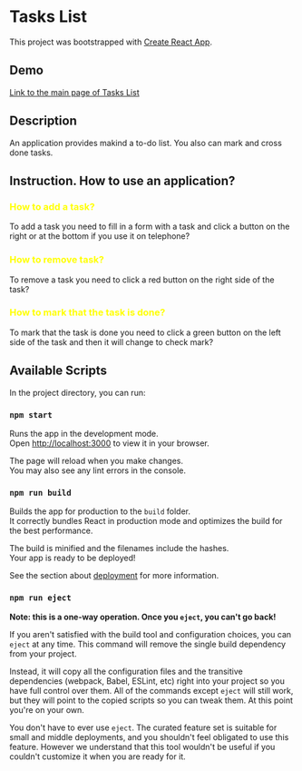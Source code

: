 # Tasks List

This project was bootstrapped with [Create React App](https://sofyahreksoftware.github.io/react_to-do-list/).

## Demo
[Link to the main page of Tasks List](https://sofyahreksoftware.github.io/to-do-list/)
## Description

An application provides makind a to-do list. You also can mark and cross done tasks.

## Instruction. How to use an application?

### <span style="color:yellow;">How to add a task?</span>

To add a task you need to fill in a form with a task and click a button on the right or at the bottom if you use it on telephone?

### <span style="color:yellow;">How to remove task?</span>

To remove a task you need to click a red button on the right side of the task?

### <span style="color:yellow;">How to mark that the task is done?</span>

To mark that the task is done you need to click a green button on the left side of the task and then it will change to check mark?

## Available Scripts

In the project directory, you can run:

### `npm start`

Runs the app in the development mode.\
Open [http://localhost:3000](http://localhost:3000) to view it in your browser.

The page will reload when you make changes.\
You may also see any lint errors in the console.

### `npm run build`

Builds the app for production to the `build` folder.\
It correctly bundles React in production mode and optimizes the build for the best performance.

The build is minified and the filenames include the hashes.\
Your app is ready to be deployed!

See the section about [deployment](https://facebook.github.io/create-react-app/docs/deployment) for more information.

### `npm run eject`

**Note: this is a one-way operation. Once you `eject`, you can't go back!**

If you aren't satisfied with the build tool and configuration choices, you can `eject` at any time. This command will remove the single build dependency from your project.

Instead, it will copy all the configuration files and the transitive dependencies (webpack, Babel, ESLint, etc) right into your project so you have full control over them. All of the commands except `eject` will still work, but they will point to the copied scripts so you can tweak them. At this point you're on your own.

You don't have to ever use `eject`. The curated feature set is suitable for small and middle deployments, and you shouldn't feel obligated to use this feature. However we understand that this tool wouldn't be useful if you couldn't customize it when you are ready for it.

